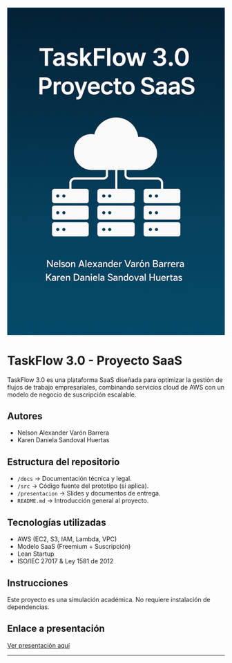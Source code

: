 ![Portada TaskFlow](./portada-taskflow.png)

# TaskFlow 3.0 - Proyecto SaaS

TaskFlow 3.0 es una plataforma SaaS diseñada para optimizar la gestión de flujos de trabajo empresariales, combinando servicios cloud de AWS con un modelo de negocio de suscripción escalable.

## Autores
- Nelson Alexander Varón Barrera
- Karen Daniela Sandoval Huertas

## Estructura del repositorio

- `/docs` → Documentación técnica y legal.
- `/src` → Código fuente del prototipo (si aplica).
- `/presentacion` → Slides y documentos de entrega.
- `README.md` → Introducción general al proyecto.

## Tecnologías utilizadas

- AWS (EC2, S3, IAM, Lambda, VPC)
- Modelo SaaS (Freemium + Suscripción)
- Lean Startup
- ISO/IEC 27017 & Ley 1581 de 2012

## Instrucciones

Este proyecto es una simulación académica. No requiere instalación de dependencias.

## Enlace a presentación

[Ver presentación aquí](./presentacion/TaskFlow_Presentación.pdf)

---
